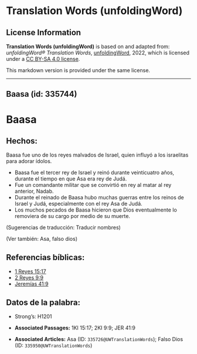 # Translation Words (unfoldingWord)

## License Information

**Translation Words (unfoldingWord)** is based on and adapted from: _unfoldingWord® Translation Words_, [unfoldingWord](https://unfoldingword.org/utw), 2022, which is licensed under a [CC BY-SA 4.0 license](https://creativecommons.org/licenses/by-sa/4.0/legalcode.en).

This markdown version is provided under the same license.



--------------------------------

## Baasa (id: 335744)

Baasa
=====

Hechos:
-------

Baasa fue uno de los reyes malvados de Israel, quien influyó a los israelitas para adorar ídolos.

* Baasa fue el tercer rey de Israel y reinó durante veinticuatro años, durante el tiempo en que Asa era rey de Judá.
* Fue un comandante militar que se convirtió en rey al matar al rey anterior, Nadab.
* Durante el reinado de Baasa hubo muchas guerras entre los reinos de Israel y Judá, especialmente con el rey Asa de Judá.
* Los muchos pecados de Baasa hicieron que Dios eventualmente lo removiera de su cargo por medio de su muerte.

(Sugerencias de traducción: Traducir nombres)

(Ver también: Asa, falso dios)

Referencias bíblicas:
---------------------

* [1 Reyes 15:17](https://ref.ly/1Kgs15:17)
* [2 Reyes 9:9](https://ref.ly/2Kgs9:9)
* [Jeremías 41:9](https://ref.ly/Jer41:9)

Datos de la palabra:
--------------------

* Strong’s: H1201

* **Associated Passages:** 1KI 15:17; 2KI 9:9; JER 41:9
* **Associated Articles:** Asa (ID: `335726@UWTranslationWords`); Falso Dios (ID: `335950@UWTranslationWords`)

